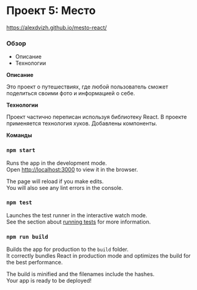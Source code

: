 # Проект 5: Место

https://alexdvizh.github.io/mesto-react/

### Обзор
* Описание
* Технологии

**Описание**

Это проект о путешествиях, где любой пользователь сможет поделиться своими фото и информацией о себе.

**Технологии**

Проект частично переписан используя библиотеку React. В проекте применяется технология хуков. Добавлены компоненты.

**Команды**

### `npm start`

Runs the app in the development mode.\
Open [http://localhost:3000](http://localhost:3000) to view it in the browser.

The page will reload if you make edits.\
You will also see any lint errors in the console.

### `npm test`

Launches the test runner in the interactive watch mode.\
See the section about [running tests](https://facebook.github.io/create-react-app/docs/running-tests) for more information.

### `npm run build`

Builds the app for production to the `build` folder.\
It correctly bundles React in production mode and optimizes the build for the best performance.

The build is minified and the filenames include the hashes.\
Your app is ready to be deployed!